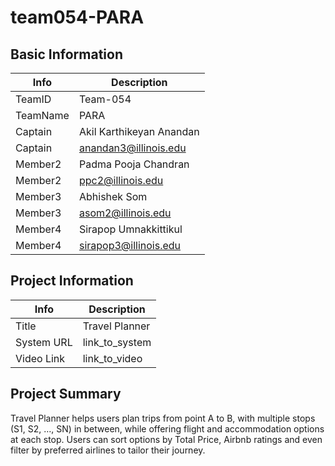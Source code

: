 # team054-PARA

## Basic Information

|   Info      |        Description        |
| ----------- | ------------------------- |
| TeamID      |        Team-054           |
| TeamName    |         PARA              |
| Captain     | Akil Karthikeyan Anandan  |
| Captain     | anandan3@illinois.edu     |
| Member2     | Padma Pooja Chandran      |
| Member2     | ppc2@illinois.edu         |
| Member3     | Abhishek Som              |
| Member3     | asom2@illinois.edu        |
| Member4     | Sirapop Umnakkittikul     |
| Member4     | sirapop3@illinois.edu     |

## Project Information

|   Info      |        Description     |
| ----------- | ---------------------- |
|  Title      |      Travel Planner    |
| System URL  |      link_to_system    |
| Video Link  |      link_to_video     |

## Project Summary

Travel Planner helps users plan trips from point A to B, with multiple stops (S1, S2, …, SN) in between, while offering flight and accommodation options at each stop. Users can sort options by Total Price, Airbnb ratings and even filter by preferred airlines to tailor their journey.
